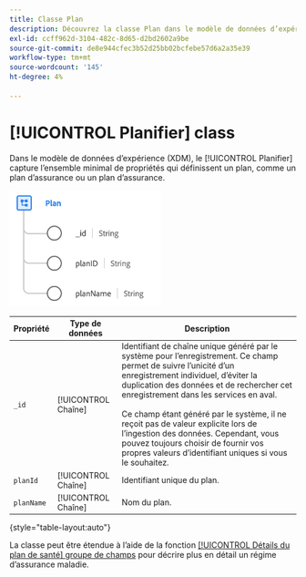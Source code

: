 ```yaml
---
title: Classe Plan
description: Découvrez la classe Plan dans le modèle de données d’expérience (XDM).
exl-id: ccff962d-3104-482c-8d65-d2bd2602a9be
source-git-commit: de8e944cfec3b52d25bb02bcfebe57d6a2a35e39
workflow-type: tm+mt
source-wordcount: '145'
ht-degree: 4%

---
```


# [!UICONTROL Planifier] class

Dans le modèle de données d’expérience (XDM), le [!UICONTROL Planifier] capture l’ensemble minimal de propriétés qui définissent un plan, comme un plan d’assurance ou un plan d’assurance.

![Structure de classe](../images/classes/plan.png)

| Propriété | Type de données | Description |
| --- | --- | --- |
| `_id` | [!UICONTROL Chaîne] | Identifiant de chaîne unique généré par le système pour l’enregistrement. Ce champ permet de suivre l’unicité d’un enregistrement individuel, d’éviter la duplication des données et de rechercher cet enregistrement dans les services en aval.<br><br>Ce champ étant généré par le système, il ne reçoit pas de valeur explicite lors de l’ingestion des données. Cependant, vous pouvez toujours choisir de fournir vos propres valeurs d’identifiant uniques si vous le souhaitez. |
| `planId` | [!UICONTROL Chaîne] | Identifiant unique du plan. |
| `planName` | [!UICONTROL Chaîne] | Nom du plan. |

{style="table-layout:auto"}

La classe peut être étendue à l’aide de la fonction [[!UICONTROL Détails du plan de santé] groupe de champs](../field-groups/plan/healthcare-plan-details.md) pour décrire plus en détail un régime d’assurance maladie.
